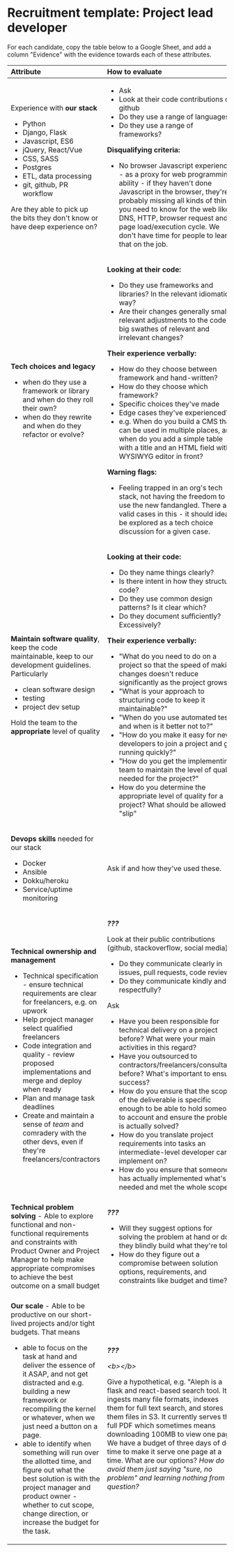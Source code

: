 # Recruitment template: Project lead developer

For each candidate, copy the table below to a Google Sheet, and add a column "Evidence" with the evidence towards each of these attributes.

<table>
  <thead>
    <tr>
      <th style="text-align:left">Attribute</th>
      <th style="text-align:left">How to evaluate</th>
    </tr>
  </thead>
  <tbody>
    <tr>
      <td style="text-align:left">
        <p>Experience with <b>our stack</b>
        </p>
        <ul>
          <li>Python</li>
          <li>Django, Flask</li>
          <li>Javascript, ES6</li>
          <li>jQuery, React/Vue</li>
          <li>CSS, SASS</li>
          <li>Postgres</li>
          <li>ETL, data processing</li>
          <li>git, github, PR workflow</li>
        </ul>
        <p>Are they able to pick up the bits they don&apos;t know or have deep experience
          on?</p>
      </td>
      <td style="text-align:left">
        <ul>
          <li>Ask</li>
          <li>Look at their code contributions on github</li>
          <li>Do they use a range of languages?</li>
          <li>Do they use a range of frameworks?</li>
        </ul>
        <p><b>Disqualifying criteria:</b>
        </p>
        <ul>
          <li>No browser Javascript experience - as a proxy for web programming ability
            - if they haven&apos;t done Javascript in the browser, they&apos;re probably
            missing all kinds of things you need to know for the web like DNS, HTTP,
            browser request and page load/execution cycle. We don&apos;t have time
            for people to learn that on the job.</li>
        </ul>
      </td>
    </tr>
    <tr>
      <td style="text-align:left">
        <p><b>Tech choices and legacy</b>
        </p>
        <ul>
          <li>when do they use a framework or library and when do they roll their own?</li>
          <li>when do they rewrite and when do they refactor or evolve?</li>
        </ul>
      </td>
      <td style="text-align:left">
        <p><b>Looking at their code:</b>
        </p>
        <ul>
          <li>Do they use frameworks and libraries? In the relevant idiomatic way?</li>
          <li>Are their changes generally small, relevant adjustments to the code, or
            big swathes of relevant and irrelevant changes?</li>
        </ul>
        <p><b>Their experience verbally:</b>
        </p>
        <ul>
          <li>How do they choose between framework and hand-written?</li>
          <li>How do they choose which framework?</li>
          <li>Specific choices they&apos;ve made</li>
          <li>Edge cases they&apos;ve experienced?</li>
          <li>e.g. When do you build a CMS that can be used in multiple places, and
            when do you add a simple table with a title and an HTML field with a WYSIWYG
            editor in front?</li>
        </ul>
        <p><b>Warning flags:</b>
        </p>
        <ul>
          <li>Feeling trapped in an org&apos;s tech stack, not having the freedom to
            use the new fandangled. There are valid cases in this - it should ideally
            be explored as a tech choice discussion for a given case.</li>
        </ul>
      </td>
    </tr>
    <tr>
      <td style="text-align:left">
        <p><b>Maintain software quality</b>, keep the code maintainable, keep to
          our development guidelines. Particularly</p>
        <ul>
          <li>clean software design</li>
          <li>testing</li>
          <li>project dev setup</li>
        </ul>
        <p>Hold the team to the <b>appropriate</b> level of quality</p>
      </td>
      <td style="text-align:left">
        <p><b>Looking at their code:</b>
        </p>
        <ul>
          <li>Do they name things clearly?</li>
          <li>Is there intent in how they structure code?</li>
          <li>Do they use common design patterns? Is it clear which?</li>
          <li>Do they document sufficiently? Excessively?</li>
        </ul>
        <p><b>Their experience verbally:</b>
        </p>
        <ul>
          <li>&quot;What do you need to do on a project so that the speed of making
            changes doesn&apos;t reduce significantly as the project grows?&quot;</li>
          <li>&quot;What is your approach to structuring code to keep it maintainable?&quot;</li>
          <li>&quot;When do you use automated tests and when is it better not to?&quot;</li>
          <li>&quot;How do you make it easy for new developers to join a project and
            get running quickly?&quot;</li>
          <li>&quot;How do you get the implementing team to maintain the level of quality
            needed for the project?&quot;</li>
          <li>How do you determine the appropriate level of quality for a project? What
            should be allowed to &quot;slip&quot;</li>
        </ul>
      </td>
    </tr>
    <tr>
      <td style="text-align:left">
        <p><b>Devops skills</b> needed for our stack</p>
        <ul>
          <li>Docker</li>
          <li>Ansible</li>
          <li>Dokku/heroku</li>
          <li>Service/uptime monitoring</li>
        </ul>
      </td>
      <td style="text-align:left">Ask if and how they&apos;ve used these.</td>
    </tr>
    <tr>
      <td style="text-align:left">
        <p><b>Technical ownership and management</b>
        </p>
        <ul>
          <li>Technical specification - ensure technical requirements are clear for
            freelancers, e.g. on upwork</li>
          <li>Help project manager select qualified freelancers</li>
          <li>Code integration and quality - review proposed implementations and merge
            and deploy when ready</li>
          <li>Plan and manage task deadlines</li>
          <li>Create and maintain a sense of <em>team</em> and comradery with the other
            devs, even if they&apos;re freelancers/contractors</li>
        </ul>
      </td>
      <td style="text-align:left">
        <p><em><b>???<br /></b></em>
        </p>
        <p>Look at their public contributions (github, stackoverflow, social media)</p>
        <ul>
          <li>Do they communicate clearly in issues, pull requests, code reviews?</li>
          <li>Do they communicate kindly and respectfully?</li>
        </ul>
        <p>Ask</p>
        <ul>
          <li>Have you been responsible for technical delivery on a project before?
            What were your main activities in this regard?</li>
          <li>Have you outsourced to contractors/freelancers/consultants before? What&apos;s
            important to ensure success?</li>
          <li>How do you ensure that the scope of the deliverable is specific enough
            to be able to hold someone to account and ensure the problem is actually
            solved?</li>
          <li>How do you translate project requirements into tasks an intermediate-level
            developer can implement on?</li>
          <li>How do you ensure that someone has actually implemented what&apos;s needed
            and met the whole scope?</li>
        </ul>
      </td>
    </tr>
    <tr>
      <td style="text-align:left"><b>Technical problem solving</b> - Able to explore functional and non-functional
        requirements and constraints with Product Owner and Project Manager to
        help make appropriate compromises to achieve the best outcome on a small
        budget</td>
      <td style="text-align:left">
        <p><em><b>???</b></em>
        </p>
        <ul>
          <li>Will they suggest options for solving the problem at hand or do they blindly
            build what they&apos;re told?</li>
          <li>How do they figure out a compromise between solution options, requirements,
            and constraints like budget and time?</li>
        </ul>
      </td>
    </tr>
    <tr>
      <td style="text-align:left">
        <p><b>Our scale</b> - Able to be productive on our short-lived projects and/or
          tight budgets. That means</p>
        <ul>
          <li>able to focus on the task at hand and deliver the essence of it ASAP,
            and not get distracted and e.g. building a new framework or recompiling
            the kernel or whatever, when we just need a button on a page.</li>
          <li>able to identify when something will run over the allotted time, and figure
            out what the best solution is with the project manager and product owner
            - whether to cut scope, change direction, or increase the budget for the
            task.</li>
        </ul>
      </td>
      <td style="text-align:left">
        <p><em><b>???</b></em>
        </p>
        <p><em>&lt;b&gt;&lt;/b&gt;</em>
        </p>
        <p>Give a hypothetical, e.g. &quot;Aleph is a flask and react-based search
          tool. It ingests many file formats, indexes them for full text search,
          and stores them files in S3. It currently serves the full PDF which sometimes
          means downloading 100MB to view one page. We have a budget of three days
          of dev time to make it serve one page at a time. What are our options? <em>How do we avoid them just saying &quot;sure, no problem&quot; and learning nothing from the question?</em>
        </p>
      </td>
    </tr>
  </tbody>
</table>


